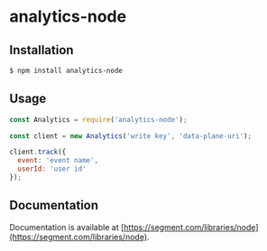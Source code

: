 # analytics-node 


## Installation

```bash
$ npm install analytics-node
```


## Usage

```js
const Analytics = require('analytics-node');

const client = new Analytics('write key', 'data-plane-uri');

client.track({
  event: 'event name',
  userId: 'user id'
});
```


## Documentation

Documentation is available at [https://segment.com/libraries/node](https://segment.com/libraries/node).


